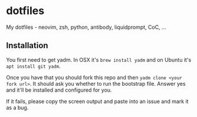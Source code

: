 # dotfiles
My dotfiles - neovim, zsh, python, antibody, liquidprompt, CoC, ...

## Installation

You first need to get yadm. In OSX it's `brew install yadm` and on Ubuntu it's 
`apt install git yadm`.

Once you have that you should fork this repo and then `yadm clone <your fork url>`.
It should ask you whether to run the bootstrap file. Answer yes and it'll be installed 
and configured for you.

If it fails, please copy the screen output and paste into an issue and mark it as a bug.

